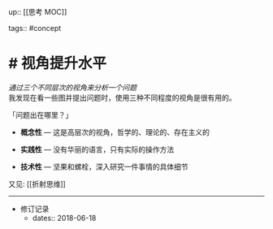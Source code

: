 up:: [[思考 MOC]]

tags:: #concept 

# # 视角提升水平

_通过三个不同层次的视角来分析一个问题_  
我发现在看一些图并提出问题时，使用三种不同程度的视角是很有用的。  

「问题出在哪里？」

-   **概念性** — 这是高层次的视角，哲学的、理论的、存在主义的
    
-   **实践性** — 没有华丽的语言，只有实际的操作方法
    
-   **技术性** — 坚果和螺栓，深入研究一件事情的具体细节  

 又见: [[折射思维]]

---

- 修订记录
	- dates:: 2018-06-18
